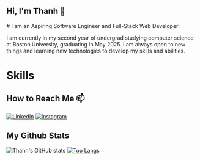 ## Hi, I'm Thanh 👋

<p align=”center”>
# I am an Aspiring Software Engineer and Full-Stack Web Developer!
</p>

I am currently in my second year of undergrad studying computer science at Boston University, graduating in May 2025. I am always open to new things and learning new technologies to develop my skills and abilities. 




# Skills



## How to Reach Me 📫
[![LinkedIn](https://img.shields.io/badge/linkedin-%230077B5.svg?style=for-the-badge&logo=linkedin&logoColor=white)](https://www.linkedin.com/in/thanh910/)    [![Instagram](https://img.shields.io/badge/Instagram-%23E4405F.svg?style=for-the-badge&logo=Instagram&logoColor=white)](https://www.instagram.com/thanhthynh/)

## My Github Stats
![Thanh's GitHub stats](https://github-readme-stats.vercel.app/api?username=thanh910&theme=midnight-purple&show_icons=true)
[![Top Langs](https://github-readme-stats.vercel.app/api/top-langs/?username=thanh910&theme=midnight-purple&layout=compact)](https://github.com/thanh910/github-readme-stats)


<!--
**thanh910/thanh910** is a ✨ _special_ ✨ repository because its `README.md` (this file) appears on your GitHub profile.

Here are some ideas to get you started:

- 🔭 I’m currently working on ...
- 🌱 I’m currently learning ...
- 👯 I’m looking to collaborate on ...
- 🤔 I’m looking for help with ...
- 💬 Ask me about ...
- 📫 How to reach me: ...
- 😄 Pronouns: ...
- ⚡ Fun fact: ...
-->
